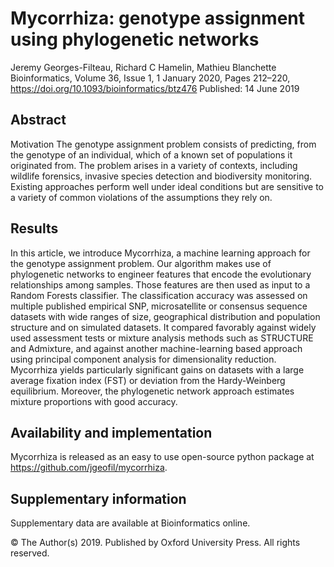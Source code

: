 # Mycorrhiza: genotype assignment using phylogenetic networks
Jeremy Georges-Filteau,  Richard C Hamelin,  Mathieu Blanchette
Bioinformatics, Volume 36, Issue 1, 1 January 2020, Pages 212–220, https://doi.org/10.1093/bioinformatics/btz476
Published: 14 June 2019

## Abstract
Motivation
The genotype assignment problem consists of predicting, from the genotype of an individual, which of a known set of populations it originated from. The problem arises in a variety of contexts, including wildlife forensics, invasive species detection and biodiversity monitoring. Existing approaches perform well under ideal conditions but are sensitive to a variety of common violations of the assumptions they rely on.

## Results
In this article, we introduce Mycorrhiza, a machine learning approach for the genotype assignment problem. Our algorithm makes use of phylogenetic networks to engineer features that encode the evolutionary relationships among samples. Those features are then used as input to a Random Forests classifier. The classification accuracy was assessed on multiple published empirical SNP, microsatellite or consensus sequence datasets with wide ranges of size, geographical distribution and population structure and on simulated datasets. It compared favorably against widely used assessment tests or mixture analysis methods such as STRUCTURE and Admixture, and against another machine-learning based approach using principal component analysis for dimensionality reduction. Mycorrhiza yields particularly significant gains on datasets with a large average fixation index (FST) or deviation from the Hardy-Weinberg equilibrium. Moreover, the phylogenetic network approach estimates mixture proportions with good accuracy.

## Availability and implementation
Mycorrhiza is released as an easy to use open-source python package at https://github.com/jgeofil/mycorrhiza.

## Supplementary information
Supplementary data are available at Bioinformatics online.

© The Author(s) 2019. Published by Oxford University Press. All rights reserved.
